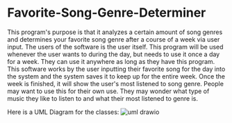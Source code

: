 # Favorite-Song-Genre-Determiner
This program's purpose is that it analyzes a certain amount of song genres and determines your favorite song genre after a course of a week via user input. 
The users of the software is the user itself.
This program will be used whenever the user wants to during the day, but needs to use it once a day for a week. They can use it anywhere as long as they have this program.
This software works by the user inputting their favorite song for the day into the system and the system saves it to keep up for the entire week. Once the week is finished, it will show the user's most listened to song genre.
People may want to use this for their own use. They may wonder what type of music they like to listen to and what their most listened to genre is.

Here is a UML Diagram for the classes:
![uml drawio](https://github.com/grantt123/Favorite-Song-Genre-Determiner/assets/147453883/017c92e8-4876-4268-8269-8576481c7ac2)
